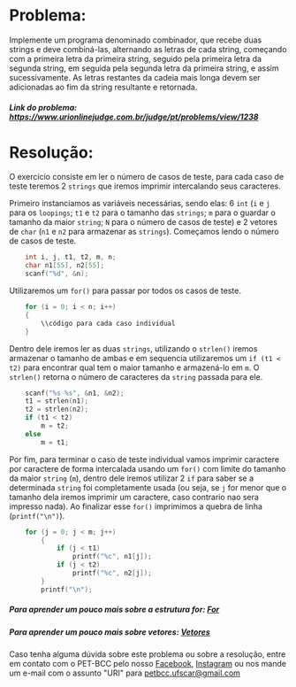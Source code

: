 # Problema:

Implemente um programa denominado combinador, que recebe duas strings e deve combiná-las, alternando as letras de cada string, começando com a primeira letra da primeira string, seguido pela primeira letra da segunda string, em seguida pela segunda letra da primeira string, e assim sucessivamente. As letras restantes da cadeia mais longa devem ser adicionadas ao fim da string resultante e retornada.

##### Link do problema: https://www.urionlinejudge.com.br/judge/pt/problems/view/1238
 
# Resolução:

O exercício consiste em ler o número de casos de teste, para cada caso de teste teremos 2 `strings` que iremos imprimir intercalando seus caracteres.

Primeiro instanciamos as variáveis necessárias, sendo elas: 6 `int` (`i` e `j` para os `loopings`; `t1` e `t2` para o tamanho das `strings`; `m` para o guardar o tamanho da maior `string`; `N` para o número de casos de teste) e 2 vetores de `char` (`n1` e `n2` para armazenar as `strings`).
Começamos lendo o número de casos de teste.

```c
    int i, j, t1, t2, m, n;
    char n1[55], n2[55];
    scanf("%d", &n);
```

Utilizaremos um `for()` para passar por todos os casos de teste.

```c
    for (i = 0; i < n; i++)
    {
        \\código para cada caso individual
    }
```

Dentro dele iremos ler as duas `strings`, utilizando o `strlen()` iremos armazenar o tamanho de ambas e em sequencia utilizaremos um `if (t1 < t2)` para encontrar qual tem o maior tamanho e armazená-lo em `m`. O `strlen()` retorna o número de caracteres da `string` passada para ele.
```c
    scanf("%s %s", &n1, &n2);
    t1 = strlen(n1);
    t2 = strlen(n2);
    if (t1 < t2)
        m = t2;
    else
        m = t1;
```

Por fim, para terminar o caso de teste individual vamos imprimir caractere por caractere de forma intercalada usando um `for()` com limite do tamanho da maior `string` (`m`), dentro dele iremos utilizar 2 `if` para saber se a determinada `string` foi completamente usada (ou seja, se `j` for menor que o tamanho dela iremos imprimir um caractere, caso contrario nao sera impresso nada). Ao finalizar esse `for()` imprimimos a quebra de linha (`printf("\n")`).

```c
    for (j = 0; j < m; j++)
        {
            if (j < t1)
                printf("%c", n1[j]);
            if (j < t2)
                printf("%c", n2[j]);
        }
        printf("\n");
```

##### Para aprender um pouco mais sobre a estrutura for: [For](http://linguagemc.com.br/a-estrutura-de-repeticao-for-em-c/)

##### Para aprender um pouco mais sobre vetores: [Vetores](http://linguagemc.com.br/vetores-ou-arrays-em-linguagem-c/)

Caso tenha alguma dúvida sobre este problema ou sobre a resolução, entre em contato com o PET-BCC pelo nosso
[Facebook](https://www.facebook.com/petbcc/),
[Instagram](https://www.instagram.com/petbcc.ufscar/)
ou nos mande um e-mail com o assunto "URI" para  petbcc.ufscar@gmail.com
